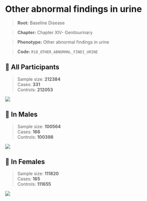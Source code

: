 # Other abnormal findings in urine

> **Root:** Baseline Disease  

> **Chapter:** Chapter XIV- Genitourinary  

> **Phenotype:** Other abnormal findings in urine  

> **Code:** `R18_OTHER_ABNORMAL_FINDI_URINE`

## 🧪 All Participants  
> Sample size: **212384**  
> Cases: **331**  
> Controls: **212053**
<img src="/Disease/Figures/ALL/Incidence/R18_OTHER_ABNORMAL_FINDI_URINE.png"/>
<CsvTable src="/Disease_Data/ALL/Incidence/COX_R18_OTHER_ABNORMAL_FINDI_URINE.csv" label="🔍 View full results" />

## 👨 In Males  
> Sample size: **100564**  
> Cases: **166**  
> Controls: **100398**
<img src="/Disease/Figures/Male/Incidence/R18_OTHER_ABNORMAL_FINDI_URINE.png"/>
<CsvTable src="/Disease_Data/Male/Incidence/COX_R18_OTHER_ABNORMAL_FINDI_URINE.csv" label="🔍 View full results" />

## 👩 In Females  
> Sample size: **111820**  
> Cases: **165**  
> Controls: **111655**
<img src="/Disease/Figures/Female/Incidence/R18_OTHER_ABNORMAL_FINDI_URINE.png"/>
<CsvTable src="/Disease_Data/Female/Incidence/COX_R18_OTHER_ABNORMAL_FINDI_URINE.csv" label="🔍 View full results" />
